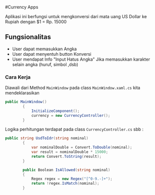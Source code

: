 ﻿#Currency Apps

Aplikasi ini berfungsi untuk mengkonversi dari mata uang US Dollar ke Rupiah dengan $1 = Rp. 15000

## Fungsionalitas
- User dapat memasukkan Angka
- User dapat menyentuh button Konversi
- User mendapat Info "Input Hatus Angka" Jika memasukkan karakter selain angka (huruf, simbol ,dsb)

### Cara Kerja
 Diawali dari Method `MainWindow` pada class `MainWindow.xaml.cs` kita mendeklarasikan 
``` csharp
public MainWindow()
        {
            InitializeComponent();
            currency = new CurrencyController();
        }
```
Logika perhitungan terdapat pada class `CurrencyController.cs` sbb :
```csharp
public string UsdToIdr(string nominal)
        {
            var nominalDouble = Convert.ToDouble(nominal);
            var result = nominalDouble * 15000;
            return Convert.ToString(result);
        }

        public Boolean IsAllowed(string nominal)
        {
            Regex regex = new Regex("[^0-9.-]+");
            return !regex.IsMatch(nominal);
        }
```
